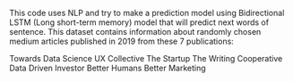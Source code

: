 This code uses NLP and try to make a prediction model using Bidirectional LSTM (Long short-term memory) model that will predict next words of sentence.
This dataset contains information about randomly chosen medium articles published in 2019 from these 7 publications:

Towards Data Science
UX Collective
The Startup
The Writing Cooperative
Data Driven Investor
Better Humans
Better Marketing
